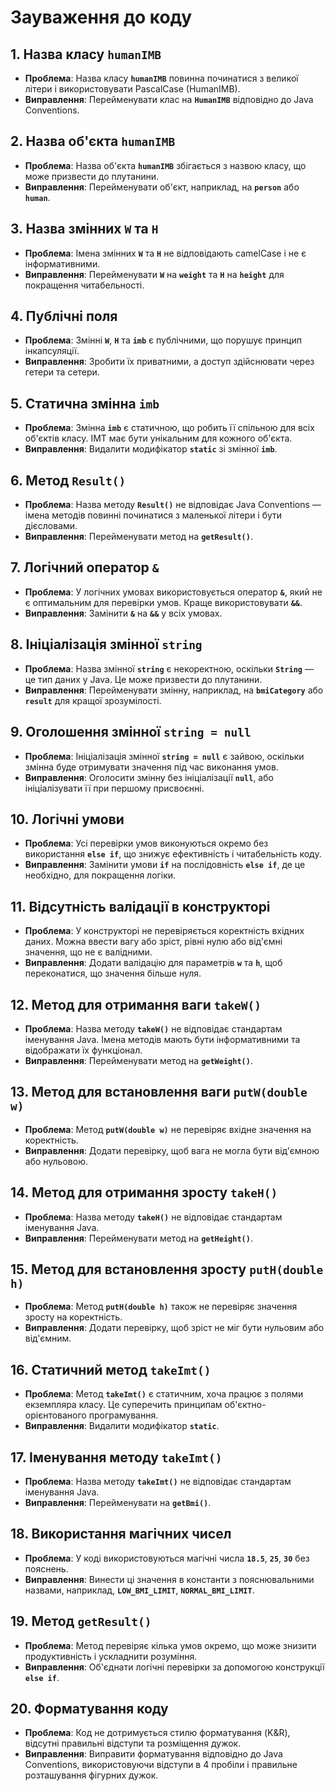 # Зауваження до коду

## 1. Назва класу `humanIMB`
- **Проблема**: Назва класу **`humanIMB`** повинна починатися з великої літери і використовувати PascalCase (HumanIMB).
- **Виправлення**: Перейменувати клас на **`HumanIMB`** відповідно до Java Conventions.

## 2. Назва об'єкта `humanIMB`
- **Проблема**: Назва об'єкта **`humanIMB`** збігається з назвою класу, що може призвести до плутанини.
- **Виправлення**: Перейменувати об'єкт, наприклад, на **`person`** або **`human`**.

## 3. Назва змінних `W` та `H`
- **Проблема**: Імена змінних **`W`** та **`H`** не відповідають camelCase і не є інформативними.
- **Виправлення**: Перейменувати **`W`** на **`weight`** та **`H`** на **`height`** для покращення читабельності.

## 4. Публічні поля
- **Проблема**: Змінні **`W`**, **`H`** та **`imb`** є публічними, що порушує принцип інкапсуляції.
- **Виправлення**: Зробити їх приватними, а доступ здійснювати через гетери та сетери.

## 5. Статична змінна `imb`
- **Проблема**: Змінна **`imb`** є статичною, що робить її спільною для всіх об'єктів класу. ІМТ має бути унікальним для кожного об'єкта.
- **Виправлення**: Видалити модифікатор **`static`** зі змінної **`imb`**.

## 6. Метод `Result()`
- **Проблема**: Назва методу **`Result()`** не відповідає Java Conventions — імена методів повинні починатися з маленької літери і бути дієсловами.
- **Виправлення**: Перейменувати метод на **`getResult()`**.

## 7. Логічний оператор `&`
- **Проблема**: У логічних умовах використовується оператор **`&`**, який не є оптимальним для перевірки умов. Краще використовувати **`&&`**.
- **Виправлення**: Замінити **`&`** на **`&&`** у всіх умовах.

## 8. Ініціалізація змінної `string`
- **Проблема**: Назва змінної **`string`** є некоректною, оскільки **`String`** — це тип даних у Java. Це може призвести до плутанини.
- **Виправлення**: Перейменувати змінну, наприклад, на **`bmiCategory`** або **`result`** для кращої зрозумілості.

## 9. Оголошення змінної `string = null`
- **Проблема**: Ініціалізація змінної **`string = null`** є зайвою, оскільки змінна буде отримувати значення під час виконання умов.
- **Виправлення**: Оголосити змінну без ініціалізації **`null`**, або ініціалізувати її при першому присвоєнні.

## 10. Логічні умови
- **Проблема**: Усі перевірки умов виконуються окремо без використання **`else if`**, що знижує ефективність і читабельність коду.
- **Виправлення**: Замінити умови **`if`** на послідовність **`else if`**, де це необхідно, для покращення логіки.

## 11. Відсутність валідації в конструкторі
- **Проблема**: У конструкторі не перевіряється коректність вхідних даних. Можна ввести вагу або зріст, рівні нулю або від'ємні значення, що не є валідними.
- **Виправлення**: Додати валідацію для параметрів **`w`** та **`h`**, щоб переконатися, що значення більше нуля.

## 12. Метод для отримання ваги `takeW()`
- **Проблема**: Назва методу **`takeW()`** не відповідає стандартам іменування Java. Імена методів мають бути інформативними та відображати їх функціонал.
- **Виправлення**: Перейменувати метод на **`getWeight()`**.

## 13. Метод для встановлення ваги `putW(double w)`
- **Проблема**: Метод **`putW(double w)`** не перевіряє вхідне значення на коректність.
- **Виправлення**: Додати перевірку, щоб вага не могла бути від'ємною або нульовою.

## 14. Метод для отримання зросту `takeH()`
- **Проблема**: Назва методу **`takeH()`** не відповідає стандартам іменування Java.
- **Виправлення**: Перейменувати метод на **`getHeight()`**.

## 15. Метод для встановлення зросту `putH(double h)`
- **Проблема**: Метод **`putH(double h)`** також не перевіряє значення зросту на коректність.
- **Виправлення**: Додати перевірку, щоб зріст не міг бути нульовим або від'ємним.

## 16. Статичний метод `takeImt()`
- **Проблема**: Метод **`takeImt()`** є статичним, хоча працює з полями екземпляра класу. Це суперечить принципам об'єктно-орієнтованого програмування.
- **Виправлення**: Видалити модифікатор **`static`**.

## 17. Іменування методу `takeImt()`
- **Проблема**: Назва методу **`takeImt()`** не відповідає стандартам іменування Java.
- **Виправлення**: Перейменувати на **`getBmi()`**.

## 18. Використання магічних чисел
- **Проблема**: У коді використовуються магічні числа **`18.5`**, **`25`**, **`30`** без пояснень.
- **Виправлення**: Винести ці значення в константи з пояснювальними назвами, наприклад, **`LOW_BMI_LIMIT`**, **`NORMAL_BMI_LIMIT`**.

## 19. Метод `getResult()`
- **Проблема**: Метод перевіряє кілька умов окремо, що може знизити продуктивність і ускладнити розуміння.
- **Виправлення**: Об'єднати логічні перевірки за допомогою конструкції **`else if`**.

## 20. Форматування коду
- **Проблема**: Код не дотримується стилю форматування (K&R), відсутні правильні відступи та розміщення дужок.
- **Виправлення**: Виправити форматування відповідно до Java Conventions, використовуючи відступи в 4 пробіли і правильне розташування фігурних дужок.
